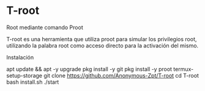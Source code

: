 # T-root
Root mediante comando Proot 

T-root es una herramienta que utiliza proot para simular los privilegios root, utilizando la palabra root como acceso directo para la activación del mismo.

Instalación

apt update && apt -y upgrade
pkg install -y git
pkg install -y proot
termux-setup-storage
git clone https://github.com/Anonymous-Zpt/T-root
cd T-root
bash install.sh
./start






